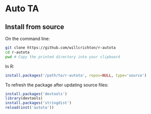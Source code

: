 # Auto TA

## Install from source

On the command line:

```bash
git clone https://github.com/willcrichton/r-autota
cd r-autota
pwd # Copy the printed directory into your clipboard
```

In R:

```r
install.packages('/path/to/r-autota', repos=NULL, type='source')
```

To refresh the package after updating source files:

```r
install.packages('devtools')
library(devtools)
install.packages('stringdist')
reload(inst('autota'))
```

<!--- (TODO: check README.Rmd and NEWS section of http://r-pkgs.had.co.nz/release.html) --->
